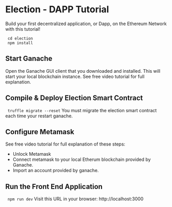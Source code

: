 
# Election - DAPP Tutorial
Build your first decentralized application, or Dapp, on the Ethereum Network with this tutorial!
```
 cd election
 npm install
```
##  Start Ganache
Open the Ganache GUI client that you downloaded and installed. This will start your local blockchain instance. See free video tutorial for full explanation.


##  Compile & Deploy Election Smart Contract
` truffle migrate --reset`
You must migrate the election smart contract each time your restart ganache.

##  Configure Metamask
See free video tutorial for full explanation of these steps:
- Unlock Metamask
- Connect metamask to your local Etherum blockchain provided by Ganache.
- Import an account provided by ganache.

## Run the Front End Application
` npm run dev`
Visit this URL in your browser: http://localhost:3000



